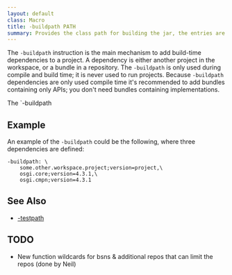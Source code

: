 ```yaml
---
layout: default
class: Macro
title: -buildpath PATH
summary: Provides the class path for building the jar, the entries are references to the repositories.
---
```


The `-buildpath` instruction is the main mechanism to add build-time dependencies to a project. A dependency is either another project in the workspace, or a bundle in a repository. The `-buildpath` is only used during compile and build time; it is never used to run projects.  Because `-buildpath` dependencies are only used compile time it's recommended to add bundles containing only APIs; you don't need bundles containing implementations.

The `-buildpath
## Example

An example of the `-buildpath` could be the following, where three dependencies are defined: 

	-buildpath: \ 
		some.other.workspace.project;version=project,\
		osgi.core;version=4.3.1,\
		osgi.cmpn;version=4.3.1


## See Also

* [-testpath](testpath.html)


## TODO

- New function wildcards for bsns & additional repos that can limit the repos (done by Neil)

[path]: 820-instructions.html#path